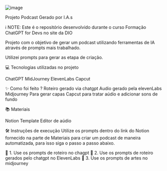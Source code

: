 


![image](https://github.com/OrlandoSD/prompts-for-podcast-generate-by-ia--Desafio-DIO/assets/62121619/ba1848c7-f422-4a60-8d4d-1c22c90d2be4)


Projeto Podcast Gerado por I.A.s
>
>
ℹ️ NOTE: Este é o repositório desenvolvido durante o curso Formação ChatGPT for Devs no site da DIO
>
>

Projeto com o objetivo de gerar um podcast utilizando ferramentas de IA através de prompts mais trabalhado.

Utilizei prompts para gerar as etapa de criação.

💻 Tecnologias utilizadas no projeto

ChatGPT
MidJourney
ElevenLabs
Capcut

✨ Como foi feito ?
Roteiro gerado via chatgpt
Audio gerado pela elevenLabs
Midjourney Para gerar capas
Capcut para tratar aúdio e adicionar sons de fundo

📚 Materiais

Notion Template
Editor de aúdio

🛠️ Instruções de execução
Utilize os prompts dentro do link do Notion fornecido na parte de Materiais para criar um podcast de maneira automatizada, para isso siga o passo a passo abaixo.


🤖 1. Use os prompts de roteiro no chagpt
🤖 2. Use os prompts de roteiro gerados pelo chatgpt no ElevenLabs
🤖 3. Use os prompts de artes no midjourney
